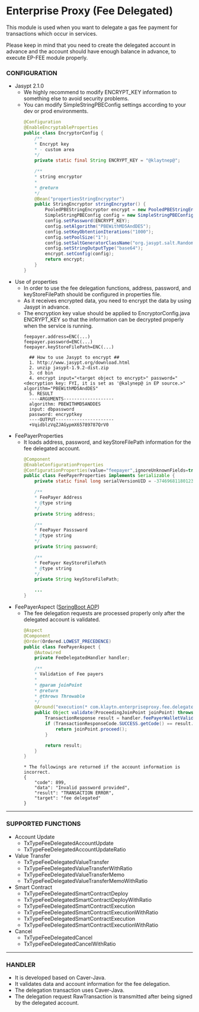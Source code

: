 # Enterprise Proxy (Fee Delegated)
This module is used when you want to delegate a gas fee payment for transactions which occur in services.

Please keep in mind that you need to create the delegated account in advance and the account should have enough balance in advance, to execute EP-FEE module properly.



### CONFIGURATION
- Jasypt 2.1.0
  - We highly recommend to modify ENCRYPT_KEY information to something else to avoid security problems.
  - You can modify SimpleStringPBEConfig settings according to your dev or prod environments.
    ```java
    @Configuration
    @EnableEncryptableProperties
    public class EncryptorConfig {
        /**
        * Encrypt key
        * - custom area
        */
        private static final String ENCRYPT_KEY = "@klaytnep@";
    
        /**
        * string encryptor
        *
        * @return
        */
        @Bean("propertiesStringEncryptor")
        public StringEncryptor stringEncryptor() {
            PooledPBEStringEncryptor encrypt = new PooledPBEStringEncryptor();
            SimpleStringPBEConfig config = new SimpleStringPBEConfig();
            config.setPassword(ENCRYPT_KEY);
            config.setAlgorithm("PBEWithMD5AndDES");
            config.setKeyObtentionIterations("1000");
            config.setPoolSize("1");
            config.setSaltGeneratorClassName("org.jasypt.salt.RandomSaltGenerator");
            config.setStringOutputType("base64");
            encrypt.setConfig(config);
            return encrypt;
        }
    }
    ```
- Use of properties
  - In order to use the fee delegation functions, address, password, and keyStoreFilePath should be configured in properties file.
  - As it receives encrypted data, you need to encrypt the data by using Jasypt in advance.
  - The encryption key value should be applied to EncryptorConfig.java ENCRYPT_KEY so that the information can be decrypted properly when the service is running.
    ```shell
    feepayer.address=ENC(...)
    feepayer.password=ENC(...)
    feepayer.keyStoreFilePath=ENC(...)
    ```
    ```shell
      ## How to use Jasypt to encrypt ##
      1. http://www.jasypt.org/download.html
      2. unzip jasypt-1.9.2-dist.zip
      3. cd bin
      4. encrypt input="<target object to encrypt>" password="<decryption key: FYI, it is set as '@kalynep@ in EP source.>" algorithm="PBEWithMD5AndDES"
      5. RESULT
      ----ARGUMENTS-------------------
      algorithm: PBEWITHMD5ANDDES
      input: dbpassword
      password: encryptkey
      ----OUTPUT----------------------
      +VqidblzVqZJAGypmX65789787QrV0
    ```
- FeePayerProperties
  - It loads address, password, and keyStoreFilePath information for the fee delegated account.
    ```java
    @Component
    @EnableConfigurationProperties
    @ConfigurationProperties(value="feepayer",ignoreUnknownFields=true)
    public class FeePayerProperties implements Serializable {
        private static final long serialVersionUID = -3746968118012353633L;
    
        /**
        * FeePayer Address
        * @type string
        */
        private String address;
    
        /**
        * FeePayer Passsword
        * @type string
        */
        private String password;
    
        /**
        * FeePayer KeyStoreFilePath
        * @type string
        */
        private String keyStoreFilePath;
    
        ...
    }
    ```
- FeePayerAspect ([SpringBoot AOP](https://docs.spring.io/spring/docs/current/spring-framework-reference/core.html#aop))
  - The fee delegation requests are processed properly only after the delegated account is validated.
    ```java
    @Aspect
    @Component
    @Order(Ordered.LOWEST_PRECEDENCE)
    public class FeePayerAspect {
        @Autowired
        private FeeDelegatedHandler handler;
    
        /**
        * Validation of Fee payers
        *
        * @param joinPoint
        * @return
        * @throws Throwable
        */
        @Around("execution(* com.klaytn.enterpriseproxy.fee.delegated..*.*(..))")
        public Object validate(ProceedingJoinPoint joinPoint) throws Throwable {
            TransactionResponse result = handler.feePayerWalletValidation();
            if (TransactionResponseCode.SUCCESS.getCode() == result.getCode()) {
                return joinPoint.proceed();
            }
    
            return result;
        }
    }
    ```
    ```
    * The followings are returned if the account information is incorrect.
    {
        "code": 899,
        "data": "Invalid password provided",
        "result": "TRANSACTION ERROR",
        "target": "fee delegated"
    }
    ```

---

### SUPPORTED FUNCTIONS
- Account Update
  - TxTypeFeeDelegatedAccountUpdate
  - TxTypeFeeDelegatedAccountUpdateRatio
- Value Transfer
  - TxTypeFeeDelegatedValueTransfer
  - TxTypeFeeDelegatedValueTransferWithRatio
  - TxTypeFeeDelegatedValueTransferMemo
  - TxTypeFeeDelegatedValueTransferMemoWithRatio
- Smart Contract
  - TxTypeFeeDelegatedSmartContractDeploy
  - TxTypeFeeDelegatedSmartContractDeployWithRatio
  - TxTypeFeeDelegatedSmartContractExecution
  - TxTypeFeeDelegatedSmartContractExecutionWithRatio
  - TxTypeFeeDelegatedSmartContractExecution
  - TxTypeFeeDelegatedSmartContractExecutionWithRatio
- Cancel
  - TxTypeFeeDelegatedCancel
  - TxTypeFeeDelegatedCancelWithRatio

---

### HANDLER
- It is developed based on Caver-Java.
- It validates data and account information for the fee delegation.
- The delegation transaction uses Caver-Java.
- The delegation request RawTransaction is transmitted after being signed by the delegated account.

